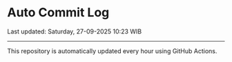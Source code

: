 # Auto Commit Log

Last updated: Saturday, 27-09-2025 10:23 WIB

---

This repository is automatically updated every hour using GitHub Actions.
